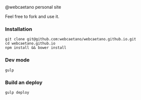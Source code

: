 @webcaetano personal site

Feel free to fork and use it.

### Installation

```
git clone git@github.com:webcaetano/webcaetano.github.io.git
cd webcaetano.github.io
npm install && bower install
```

### Dev mode

```
gulp
```

### Build an deploy 

```
gulp deploy
```
